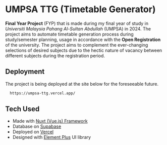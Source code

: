 
# UMPSA TTG (Timetable Generator)

**Final Year Project** (FYP) that is made during my final year of study in *Universiti Malaysia Pahang Al-Sultan Abdullah* (UMPSA) in 2024. The project aims to automate timetable generation process during study/semester planning, usage in accordance with the **Open Registration** of the university. The project aims to complement the ever-changing selections of desired subjects due to the hectic nature of vacancy between different subjects during the registration period.


## Deployment

The project is  being deployed at the site below for the foreseeable future.
```bash
  https://umpsa-ttg.vercel.app/
```


## Tech Used
- Made with [Nuxt (Vue.js) Framework](https://nuxt.com/)
- Database on [Supabase](https://supabase.com/)
- Deployed on [Vercel](https://vercel.com/)
- Designed with [Element Plus](https://element-plus.org/en-US/) UI library







